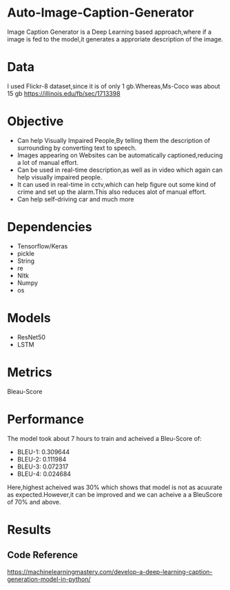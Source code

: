 # Auto-Image-Caption-Generator
Image Caption Generator is a Deep Learning based approach,where if a image is fed to the model,it generates a approriate description of the image.

# Data
I used Flickr-8 dataset,since it is of only 1 gb.Whereas,Ms-Coco was about 15 gb
https://illinois.edu/fb/sec/1713398

# Objective
* Can help Visually Impaired People,By telling them the description of surrounding by converting text to speech.
* Images appearing on Websites can be automatically captioned,reducing a lot of manual effort.
* Can be used in real-time description,as well as in video which again can help visually impaired people.
* It can used in real-time in cctv,which can help figure out some kind of crime and set up the alarm.This also reduces alot of manual effort.
* Can help self-driving car
and much more

# Dependencies
* Tensorflow/Keras
* pickle
* String
* re
* Nltk
* Numpy
* os

# Models
* ResNet50
* LSTM

# Metrics
Bleau-Score

# Performance
The model took about 7 hours to train and acheived a Bleu-Score of:
* BLEU-1: 0.309644
* BLEU-2: 0.111984
* BLEU-3: 0.072317
* BLEU-4: 0.024684

Here,highest acheived was 30% which shows that model is not as acuurate as expected.However,it can be improved and we can acheive a a BleuScore of 70% and above.

# Results

## Code Reference
https://machinelearningmastery.com/develop-a-deep-learning-caption-generation-model-in-python/
